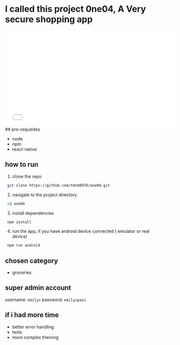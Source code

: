 # I called this project 0ne04, A Very secure shopping app

<iframe width="560" height="315" src="./Screencast%20from%202025-10-17%2021-31-14.webm" 
title="YouTube video" frameborder="0" allowfullscreen></iframe>
## pre-requisites

- node
- npm
- react-native

## how to run

1. clone the repo

```bash
 git clone https://github.com/tmtm8976/one04.git
```

2. navigate to the project directory

```bash
 cd one04
```

3.  install dependencies

```bash
 npm install
```

4. run the app, if you have android device connected ( emulator or real device)

```bash
 npm run android
```
## chosen category

- groceries

## super admin account

username: `emilys`
password: `emilyspass`



## if i had more time

-  better error handling
- tests
- more complex theming


